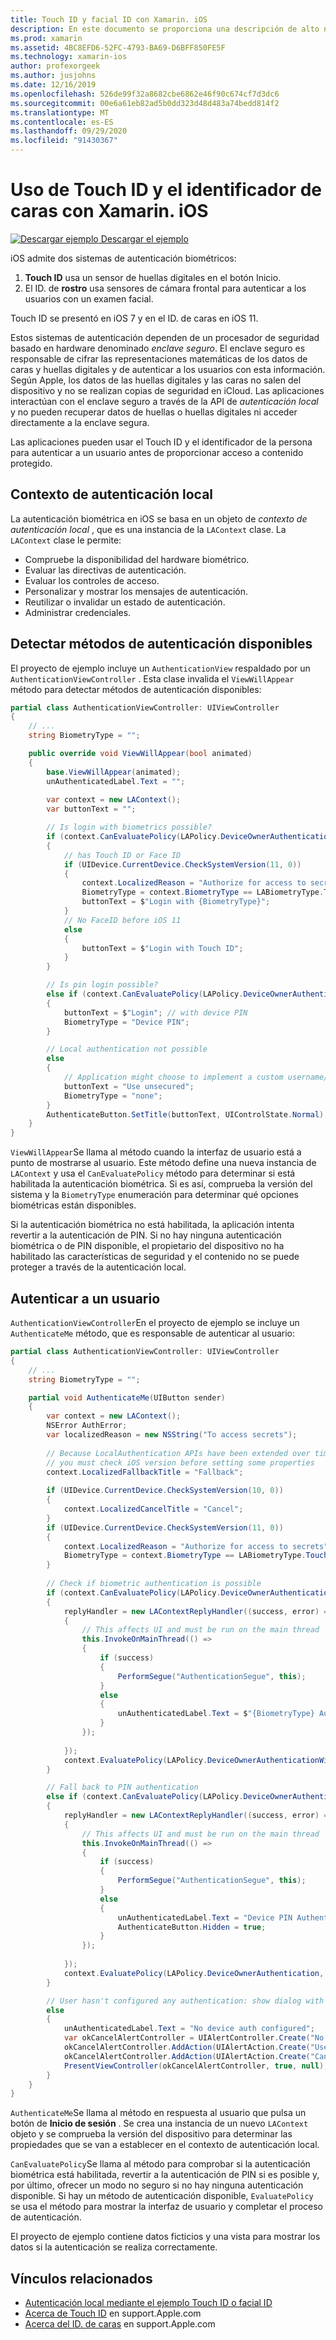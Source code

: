 ```yaml
---
title: Touch ID y facial ID con Xamarin. iOS
description: En este documento se proporciona una descripción de alto nivel de la autenticación biométrica en iOS.
ms.prod: xamarin
ms.assetid: 4BC8EFD6-52FC-4793-BA69-D6BFF850FE5F
ms.technology: xamarin-ios
author: profexorgeek
ms.author: jusjohns
ms.date: 12/16/2019
ms.openlocfilehash: 526de99f32a8682cbe6862e46f90c674cf7d3dc6
ms.sourcegitcommit: 00e6a61eb82ad5b0dd323d48d483a74bedd814f2
ms.translationtype: MT
ms.contentlocale: es-ES
ms.lasthandoff: 09/29/2020
ms.locfileid: "91430367"
---
```

# <a name="use-touch-id-and-face-id-with-xamarinios"></a>Uso de Touch ID y el identificador de caras con Xamarin. iOS

[![Descargar ejemplo](~/media/shared/download.png) Descargar el ejemplo](https://docs.microsoft.com/samples/xamarin/ios-samples/ios11-faceidsample/)

iOS admite dos sistemas de autenticación biométricos:

1. **Touch ID** usa un sensor de huellas digitales en el botón Inicio.
1. El ID. de **rostro** usa sensores de cámara frontal para autenticar a los usuarios con un examen facial.

Touch ID se presentó en iOS 7 y en el ID. de caras en iOS 11.

Estos sistemas de autenticación dependen de un procesador de seguridad basado en hardware denominado _enclave seguro_. El enclave seguro es responsable de cifrar las representaciones matemáticas de los datos de caras y huellas digitales y de autenticar a los usuarios con esta información. Según Apple, los datos de las huellas digitales y las caras no salen del dispositivo y no se realizan copias de seguridad en iCloud. Las aplicaciones interactúan con el enclave seguro a través de la API de _autenticación local_ y no pueden recuperar datos de huellas o huellas digitales ni acceder directamente a la enclave segura.

Las aplicaciones pueden usar el Touch ID y el identificador de la persona para autenticar a un usuario antes de proporcionar acceso a contenido protegido.

## <a name="local-authentication-context"></a>Contexto de autenticación local

La autenticación biométrica en iOS se basa en un objeto de _contexto de autenticación local_ , que es una instancia de la `LAContext` clase. La `LAContext` clase le permite:

- Compruebe la disponibilidad del hardware biométrico.
- Evaluar las directivas de autenticación.
- Evaluar los controles de acceso.
- Personalizar y mostrar los mensajes de autenticación.
- Reutilizar o invalidar un estado de autenticación.
- Administrar credenciales.

## <a name="detect-available-authentication-methods"></a>Detectar métodos de autenticación disponibles

El proyecto de ejemplo incluye un `AuthenticationView` respaldado por un `AuthenticationViewController` . Esta clase invalida el `ViewWillAppear` método para detectar métodos de autenticación disponibles:

```csharp
partial class AuthenticationViewController: UIViewController
{
    // ...
    string BiometryType = "";

    public override void ViewWillAppear(bool animated)
    {
        base.ViewWillAppear(animated);
        unAuthenticatedLabel.Text = "";
    
        var context = new LAContext();
        var buttonText = "";

        // Is login with biometrics possible?
        if (context.CanEvaluatePolicy(LAPolicy.DeviceOwnerAuthenticationWithBiometrics, out var authError1))
        {
            // has Touch ID or Face ID
            if (UIDevice.CurrentDevice.CheckSystemVersion(11, 0))
            {
                context.LocalizedReason = "Authorize for access to secrets"; // iOS 11
                BiometryType = context.BiometryType == LABiometryType.TouchId ? "Touch ID" : "Face ID";
                buttonText = $"Login with {BiometryType}";
            }
            // No FaceID before iOS 11
            else
            {
                buttonText = $"Login with Touch ID";
            }
        }

        // Is pin login possible?
        else if (context.CanEvaluatePolicy(LAPolicy.DeviceOwnerAuthentication, out var authError2))
        {
            buttonText = $"Login"; // with device PIN
            BiometryType = "Device PIN";
        }

        // Local authentication not possible
        else
        {
            // Application might choose to implement a custom username/password
            buttonText = "Use unsecured";
            BiometryType = "none";
        }
        AuthenticateButton.SetTitle(buttonText, UIControlState.Normal);
    }
}
```

`ViewWillAppear`Se llama al método cuando la interfaz de usuario está a punto de mostrarse al usuario. Este método define una nueva instancia de `LAContext` y usa el `CanEvaluatePolicy` método para determinar si está habilitada la autenticación biométrica. Si es así, comprueba la versión del sistema y la `BiometryType` enumeración para determinar qué opciones biométricas están disponibles.

Si la autenticación biométrica no está habilitada, la aplicación intenta revertir a la autenticación de PIN. Si no hay ninguna autenticación biométrica o de PIN disponible, el propietario del dispositivo no ha habilitado las características de seguridad y el contenido no se puede proteger a través de la autenticación local.

## <a name="authenticate-a-user"></a>Autenticar a un usuario

`AuthenticationViewController`En el proyecto de ejemplo se incluye un `AuthenticateMe` método, que es responsable de autenticar al usuario:

```csharp
partial class AuthenticationViewController: UIViewController
{
    // ...
    string BiometryType = "";

    partial void AuthenticateMe(UIButton sender)
    {
        var context = new LAContext();
        NSError AuthError;
        var localizedReason = new NSString("To access secrets");
    
        // Because LocalAuthentication APIs have been extended over time,
        // you must check iOS version before setting some properties
        context.LocalizedFallbackTitle = "Fallback";
    
        if (UIDevice.CurrentDevice.CheckSystemVersion(10, 0))
        {
            context.LocalizedCancelTitle = "Cancel";
        }
        if (UIDevice.CurrentDevice.CheckSystemVersion(11, 0))
        {
            context.LocalizedReason = "Authorize for access to secrets";
            BiometryType = context.BiometryType == LABiometryType.TouchId ? "TouchID" : "FaceID";
        }
    
        // Check if biometric authentication is possible
        if (context.CanEvaluatePolicy(LAPolicy.DeviceOwnerAuthenticationWithBiometrics, out AuthError))
        {
            replyHandler = new LAContextReplyHandler((success, error) =>
            {
                // This affects UI and must be run on the main thread
                this.InvokeOnMainThread(() =>
                {
                    if (success)
                    {
                        PerformSegue("AuthenticationSegue", this);
                    }
                    else
                    {
                        unAuthenticatedLabel.Text = $"{BiometryType} Authentication Failed";
                    }
                });
    
            });
            context.EvaluatePolicy(LAPolicy.DeviceOwnerAuthenticationWithBiometrics, localizedReason, replyHandler);
        }

        // Fall back to PIN authentication
        else if (context.CanEvaluatePolicy(LAPolicy.DeviceOwnerAuthentication, out AuthError))
        {
            replyHandler = new LAContextReplyHandler((success, error) =>
            {
                // This affects UI and must be run on the main thread
                this.InvokeOnMainThread(() =>
                {
                    if (success)
                    {
                        PerformSegue("AuthenticationSegue", this);
                    }
                    else
                    {
                        unAuthenticatedLabel.Text = "Device PIN Authentication Failed";
                        AuthenticateButton.Hidden = true;
                    }
                });
    
            });
            context.EvaluatePolicy(LAPolicy.DeviceOwnerAuthentication, localizedReason, replyHandler);
        }

        // User hasn't configured any authentication: show dialog with options
        else
        {
            unAuthenticatedLabel.Text = "No device auth configured";
            var okCancelAlertController = UIAlertController.Create("No authentication", "This device does't have authentication configured.", UIAlertControllerStyle.Alert);
            okCancelAlertController.AddAction(UIAlertAction.Create("Use unsecured", UIAlertActionStyle.Default, alert => PerformSegue("AuthenticationSegue", this)));
            okCancelAlertController.AddAction(UIAlertAction.Create("Cancel", UIAlertActionStyle.Cancel, alert => Console.WriteLine("Cancel was clicked")));
            PresentViewController(okCancelAlertController, true, null);
        }
    } 
}
```

`AuthenticateMe`Se llama al método en respuesta al usuario que pulsa un botón de **Inicio de sesión** . Se crea una instancia de un nuevo `LAContext` objeto y se comprueba la versión del dispositivo para determinar las propiedades que se van a establecer en el contexto de autenticación local.

`CanEvaluatePolicy`Se llama al método para comprobar si la autenticación biométrica está habilitada, revertir a la autenticación de PIN si es posible y, por último, ofrecer un modo no seguro si no hay ninguna autenticación disponible. Si hay un método de autenticación disponible, `EvaluatePolicy` se usa el método para mostrar la interfaz de usuario y completar el proceso de autenticación.

El proyecto de ejemplo contiene datos ficticios y una vista para mostrar los datos si la autenticación se realiza correctamente.

## <a name="related-links"></a>Vínculos relacionados

- [Autenticación local mediante el ejemplo Touch ID o facial ID](/samples/xamarin/ios-samples/ios11-faceidsample/)
- [Acerca de Touch ID](https://support.apple.com/en-us/HT204587) en support.Apple.com
- [Acerca del ID. de caras](https://support.apple.com/en-us/HT208108) en support.Apple.com